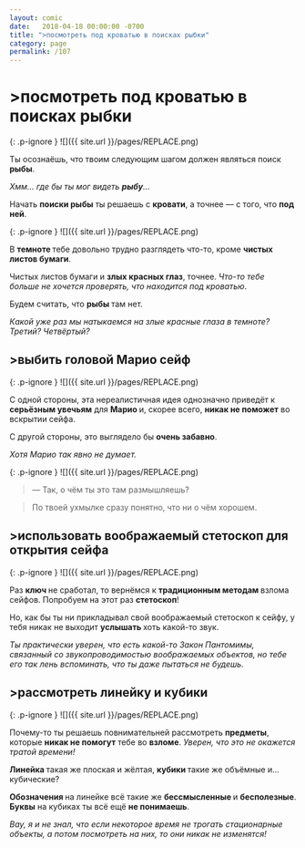 ```yaml
---
layout: comic
date:   2018-04-18 00:00:00 -0700
title: ">посмотреть под кроватью в поисках рыбки"
category: page
permalink: /107
---
```

# >посмотреть под кроватью в поисках рыбки

{: .p-ignore }
![]({{ site.url }}/pages/REPLACE.png)

Ты осознаёшь, что твоим следующим шагом должен являться поиск <strong>рыбы</strong>.

<em>Хмм… где бы ты мог видеть <strong>рыбу</strong>…</em>

Начать <strong>поиски рыбы</strong> ты решаешь с <strong>кровати</strong>, а точнее — с того, что <strong>под ней</strong>.

{: .p-ignore }
![]({{ site.url }}/pages/REPLACE.png)

В <strong>темноте </strong>тебе довольно трудно разглядеть что-то, кроме <strong>чистых листов бумаги</strong>.

Чистых листов бумаги и <strong>злых красных глаз</strong>, точнее. <em>Что-то тебе больше не хочется проверять, что находится под кроватью</em>.

Будем считать, что <strong>рыбы </strong>там нет.

<em>Какой уже раз мы натыкаемся на злые красные глаза в темноте? Третий? Четвёртый?</em>

## >выбить головой Марио сейф

{: .p-ignore }
![]({{ site.url }}/pages/REPLACE.png)

С одной стороны, эта нереалистичная идея однозначно приведёт к <strong>серьёзным увечьям</strong> для <strong>Марио </strong>и, скорее всего, <strong>никак не поможет</strong> во вскрытии сейфа.

С другой стороны, это выглядело бы <strong>очень забавно</strong>.

<em>Хотя Марио так явно не думает.</em>

{: .p-ignore }
![]({{ site.url }}/pages/REPLACE.png)

<blockquote>— Так, о чём ты это там размышляешь? </blockquote>

<blockquote>По твоей ухмылке сразу понятно, что ни о чём хорошем.</blockquote>

## >использовать воображаемый стетоскоп для открытия сейфа

{: .p-ignore }
![]({{ site.url }}/pages/REPLACE.png)

Раз <strong>ключ </strong>не сработал, то вернёмся к <strong>традиционным методам </strong>взлома сейфов. Попробуем на этот раз <strong>стетоскоп</strong>!

Но, как бы ты ни прикладывал свой воображаемый стетоскоп к сейфу, у тебя никак не выходит <strong>услышать </strong>хоть какой-то звук.

<em>Ты практически уверен, что есть какой-то Закон Пантомимы, связанный со звукопроводимостью воображаемых объектов, но тебе его так лень вспоминать, что ты даже пытаться не будешь.</em>

## >рассмотреть линейку и кубики

{: .p-ignore }
![]({{ site.url }}/pages/REPLACE.png)

Почему-то ты решаешь повнимательней рассмотреть <strong>предметы</strong>, которые <strong>никак не помогут</strong> тебе во <strong>взломе</strong>. <em>Уверен, что это не окажется тратой времени!</em>

<strong>Линейка </strong>такая же плоская и жёлтая, <strong>кубики </strong>такие же объёмные и… кубические?

<strong>Обозначения </strong>на линейке всё такие же <strong>бессмысленные </strong>и <strong>бесполезные</strong>. <strong>Буквы</strong> на кубиках ты всё ещё <strong>не понимаешь</strong>.

<em>Вау, я и не знал, что если некоторое время не трогать стационарные объекты, а потом посмотреть на них, то они никак не изменятся!</em>
